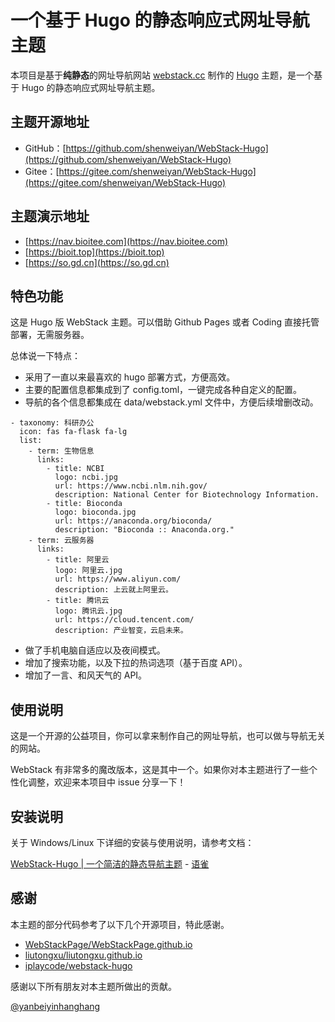 # 一个基于 Hugo 的静态响应式网址导航主题 

本项目是基于**纯静态**的网址导航网站 [webstack.cc](https://github.com/WebStackPage/WebStackPage.github.io) 制作的 [Hugo](https://gohugo.io/) 主题，是一个基于 Hugo 的静态响应式网址导航主题。<br/>

## 主题开源地址

- GitHub：[https://github.com/shenweiyan/WebStack-Hugo](https://github.com/shenweiyan/WebStack-Hugo)
- Gitee：[https://gitee.com/shenweiyan/WebStack-Hugo](https://gitee.com/shenweiyan/WebStack-Hugo)

## 主题演示地址

- [https://nav.bioitee.com](https://nav.bioitee.com)
- [https://bioit.top](https://bioit.top)
- [https://so.gd.cn](https://so.gd.cn)


## 特色功能

这是 Hugo 版 WebStack 主题。可以借助 Github Pages 或者 Coding 直接托管部署，无需服务器。

总体说一下特点：

- 采用了一直以来最喜欢的 hugo 部署方式，方便高效。
- 主要的配置信息都集成到了 config.toml，一键完成各种自定义的配置。
- 导航的各个信息都集成在 data/webstack.yml 文件中，方便后续增删改动。
```
- taxonomy: 科研办公
  icon: fas fa-flask fa-lg
  list:
    - term: 生物信息
      links:
        - title: NCBI
          logo: ncbi.jpg
          url: https://www.ncbi.nlm.nih.gov/
          description: National Center for Biotechnology Information.
        - title: Bioconda
          logo: bioconda.jpg
          url: https://anaconda.org/bioconda/
          description: "Bioconda :: Anaconda.org."
    - term: 云服务器
      links:
        - title: 阿里云
          logo: 阿里云.jpg
          url: https://www.aliyun.com/
          description: 上云就上阿里云。
        - title: 腾讯云
          logo: 腾讯云.jpg
          url: https://cloud.tencent.com/
          description: 产业智变，云启未来。
```
- 做了手机电脑自适应以及夜间模式。
- 增加了搜索功能，以及下拉的热词选项（基于百度 API）。
- 增加了一言、和风天气的 API。

## 使用说明

这是一个开源的公益项目，你可以拿来制作自己的网址导航，也可以做与导航无关的网站。

WebStack 有非常多的魔改版本，这是其中一个。如果你对本主题进行了一些个性化调整，欢迎来本项目中 issue 分享一下！


## 安装说明

关于 Windows/Linux 下详细的安装与使用说明，请参考文档：

[WebStack-Hugo | 一个简洁的静态导航主题](https://www.yuque.com/shenweiyan/cookbook/webstack-hugo) - [语雀](https://www.yuque.com/shenweiyan)


## 感谢

本主题的部分代码参考了以下几个开源项目，特此感谢。

- [WebStackPage/WebStackPage.github.io](https://github.com/WebStackPage/WebStackPage.github.io)
- [liutongxu/liutongxu.github.io](https://github.com/liutongxu/liutongxu.github.io)
- [iplaycode/webstack-hugo](https://github.com/iplaycode/webstack-hugo)

感谢以下所有朋友对本主题所做出的贡献。

[@yanbeiyinhanghang](https://github.com/yinhanghang)

